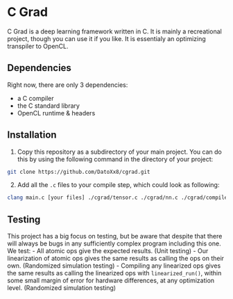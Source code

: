 # C Grad

C Grad is a deep learning framework written in C. It is mainly a recreational project, though you can use it if you like.
It is essentialy an optimizing transpiler to OpenCL.

## Dependencies

Right now, there are only 3 dependencies:
- a C compiler
- the C standard library
- OpenCL runtime & headers

## Installation

1. Copy this repository as a subdirectory of your main project. You can do this by using the following command in the directory of your project:
``` sh
git clone https://github.com/DatoXx8/cgrad.git
```
2. Add all the `.c` files to your compile step, which could look as following:
``` sh
clang main.c [your files] ./cgrad/tensor.c ./cgrad/nn.c ./cgrad/compile.c ./cgrad/runtimes/cl.c -o grad -O3 -lm -lOpenCL -Wall -Wextra -pedantic
```

## Testing

This project has a big focus on testing, but be aware that despite that there will always be bugs in any sufficiently complex program including this one.
We test:
    - All atomic ops give the expected results. (Unit testing)
    - Our linearization of atomic ops gives the same results as calling the ops on their own. (Randomized simulation testing)
    - Compiling any linearized ops gives the same results as calling the linearized ops with `linearized_run()`, within some small margin of error for hardware differences, at any optimization level. (Randomized simulation testing)
